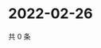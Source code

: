 # 2022-02-26

共 0 条

<!-- BEGIN WEIBO -->
<!-- 最后更新时间 Sat Feb 26 2022 14:17:32 GMT+0800 (China Standard Time) -->

<!-- END WEIBO -->
